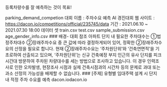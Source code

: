 등록차량수를 잘 예측하는 것이 목표!

parking_demand_competion
대회 이름 : 주차수요 예측 AI 경진대회
웹 사이트 : https://dacon.io/competitions/official/235745/data
기간 : 2021.06.10 ~ 2021.07.30 18:00
데이터 셋
train.csv
test.csv
sample_submission.csv
age_gender_info.csv ### 배경- 대회 참조 아파트 단지 내 필요한 주차대수는 ①법정주차대수 ②장래주차수요 중 큰 값에 따라 결정하게되어 있어, 정확한 ②장래주차수요의 산정을 필요로 합니다. 현재 ②장래주차수요는 ‘주차원단위’와 ‘건축연면적’을 기초로하여 산출되고 있으며, ‘주차원단위’는 신규 건축예정 부지 인근의 유사 단지를 피크 시간대 방문하여 주차된 차량대수를 세는 방법으로 조사하고 있습니다. 이 경우 인력조사로 인한 오차발생, 현장조사 시점과 실제 건축시점과의 시간차 등의 문제로 과대 또는 과소 산정의 가능성을 배제할 수 없습니다. ### [주제]
유형별 임대주택 설계 시 단지 내 적정 주차 수요를 예측 dacon.iodacon.io
